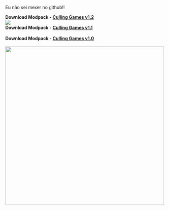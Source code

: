 <body>

Eu não sei mexer no github!!

<b>Download Modpack - <a href="https://drive.google.com/file/d/1QtgTqXA9WNqSQOLSi98yD-wQ1MwyxlWA/view?usp=sharing">Culling Games v1.2</a> </b>
<br>
<img src="https://media1.tenor.com/m/Rpk3q-OLFeYAAAAC/hakari-dance-hakari.gif">
<br>
<b>Download Modpack - <a href="https://drive.google.com/file/d/1jIj9B5bp62SfqLjPhYPEgGrcpUxSeywc/view?usp=sharing">Culling Games v1.1</a> </b>
<br><br>
<b>Download Modpack - <a href="https://drive.google.com/file/d/1TQcwQwrUqPEH5Wh-iibFDIokRQPkks5U/view?usp=sharing">Culling Games v1.0</a> </b>
<br>
<br>
<img src="https://media1.tenor.com/m/N-i7qFwh_N8AAAAd/jujutsu-kaisen-shibuya-arc-aoi-todo-shibuya-arc.gif" style="height:auto; width:500px;">
</body>
